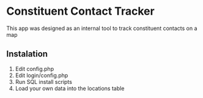 # Constituent Contact Tracker

This app was designed as an internal tool to track constituent contacts on a map

## Instalation

1. Edit config.php
2. Edit login/config.php
3. Run SQL install scripts
4. Load your own data into the locations table
